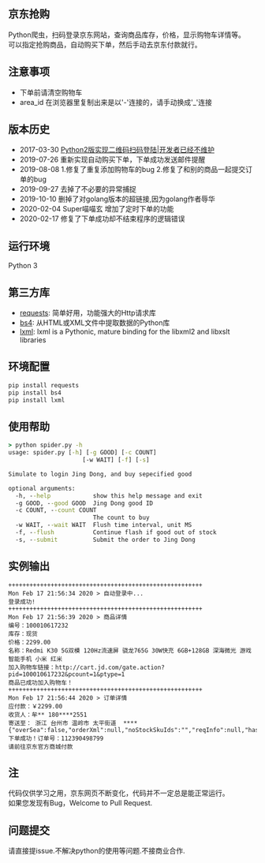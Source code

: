 ## 京东抢购
Python爬虫，扫码登录京东网站，查询商品库存，价格，显示购物车详情等。<br/>
可以指定抢购商品，自动购买下单，然后手动去京东付款就行。

## 注意事项
+ 下单前请清空购物车
+ area_id 在浏览器里复制出来是以'-'连接的，请手动换成'_'连接

## 版本历史
+ 2017-03-30 [Python2版实现二维码扫码登陆|开发者已经不维护](https://github.com/Adyzng/jd-autobuy)
+ 2019-07-26 重新实现自动购买下单，下单成功发送邮件提醒
+ 2019-08-08 1.修复了重复添加购物车的bug  2.修复了和别的商品一起提交订单的bug
+ 2019-09-27 去掉了不必要的异常捕捉
+ 2019-10-10 删掉了对golang版本的超链接,因为golang作者辱华
+ 2020-02-04 Super喵喵玄 增加了定时下单的功能
+ 2020-02-17 修复了下单成功却不结束程序的逻辑错误


## 运行环境
Python 3


## 第三方库
- [requests][1]: 简单好用，功能强大的Http请求库
- [bs4][2]: 从HTML或XML文件中提取数据的Python库
- [lxml][2]: lxml is a Pythonic, mature binding for the libxml2 and libxslt libraries



## 环境配置
``` Python
pip install requests
pip install bs4
pip install lxml
```


## 使用帮助
``` cmd
> python spider.py -h
usage: spider.py [-h] [-g GOOD] [-c COUNT]
                     [-w WAIT] [-f] [-s]

Simulate to login Jing Dong, and buy sepecified good

optional arguments:
  -h, --help            show this help message and exit
  -g GOOD, --good GOOD  Jing Dong good ID
  -c COUNT, --count COUNT
                        The count to buy
  -w WAIT, --wait WAIT  Flush time interval, unit MS
  -f, --flush           Continue flash if good out of stock
  -s, --submit          Submit the order to Jing Dong
```

## 实例输出
``` python3 spider.py
+++++++++++++++++++++++++++++++++++++++++++++++++++++++
Mon Feb 17 21:56:34 2020 > 自动登录中... 
登录成功!
+++++++++++++++++++++++++++++++++++++++++++++++++++++++
Mon Feb 17 21:56:39 2020 > 商品详情
编号：100010617232
库存：现货
价格：2299.00
名称：Redmi K30 5G双模 120Hz流速屏 骁龙765G 30W快充 6GB+128GB 深海微光 游戏智能手机 小米 红米
加入购物车链接：http://cart.jd.com/gate.action?pid=100010617232&pcount=1&ptype=1
商品已成功加入购物车！
+++++++++++++++++++++++++++++++++++++++++++++++++++++++
Mon Feb 17 21:56:44 2020 > 订单详情
应付款：￥2299.00
收货人：牟** 180****2551
寄送至： 浙江 台州市 温岭市 太平街道  ****
{"overSea":false,"orderXml":null,"noStockSkuIds":"","reqInfo":null,"hasJxj":false,"addedServiceList":null,"cartXml":null,"sign":null,"pin":"jd_5e7c70b95c7bb","needCheckCode":false,"success":true,"resultCode":0,"orderId":112390498799,"submitSkuNum":1,"deductMoneyFlag":0,"goJumpOrderCenter":false,"payInfo":null,"scaleSkuInfoListVO":null,"purchaseSkuInfoListVO":null,"noSupportHomeServiceSkuList":null,"msgMobile":null,"addressVO":null,"msgUuid":null,"message":null}
下单成功！订单号：112390498799
请前往京东官方商城付款
```

## 注
代码仅供学习之用，京东网页不断变化，代码并不一定总是能正常运行。<br/>
如果您发现有Bug，Welcome to Pull Request.
## 问题提交
请直接提issue.不解决python的使用等问题.不接商业合作.


[1]: http://docs.python-requests.org
[2]: https://www.crummy.com/software/BeautifulSoup

